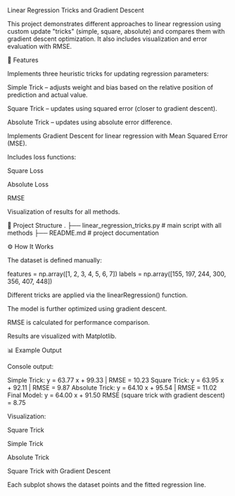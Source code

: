 Linear Regression Tricks and Gradient Descent

This project demonstrates different approaches to linear regression using custom update "tricks" (simple, square, absolute) and compares them with gradient descent optimization. It also includes visualization and error evaluation with RMSE.

🚀 Features

Implements three heuristic tricks for updating regression parameters:

Simple Trick – adjusts weight and bias based on the relative position of prediction and actual value.

Square Trick – updates using squared error (closer to gradient descent).

Absolute Trick – updates using absolute error difference.

Implements Gradient Descent for linear regression with Mean Squared Error (MSE).

Includes loss functions:

Square Loss

Absolute Loss

RMSE

Visualization of results for all methods.

📂 Project Structure
.
├── linear_regression_tricks.py   # main script with all methods
├── README.md                     # project documentation

⚙️ How It Works

The dataset is defined manually:

features = np.array([1, 2, 3, 4, 5, 6, 7])
labels   = np.array([155, 197, 244, 300, 356, 407, 448])


Different tricks are applied via the linearRegression() function.

The model is further optimized using gradient descent.

RMSE is calculated for performance comparison.

Results are visualized with Matplotlib.

📊 Example Output

Console output:

Simple Trick: y = 63.77 x + 99.33 | RMSE = 10.23
Square Trick: y = 63.95 x + 92.11 | RMSE = 9.87
Absolute Trick: y = 64.10 x + 95.54 | RMSE = 11.02
Final Model: y = 64.00 x + 91.50
RMSE (square trick with gradient descent) = 8.75


Visualization:

Square Trick

Simple Trick

Absolute Trick

Square Trick with Gradient Descent

Each subplot shows the dataset points and the fitted regression line.
